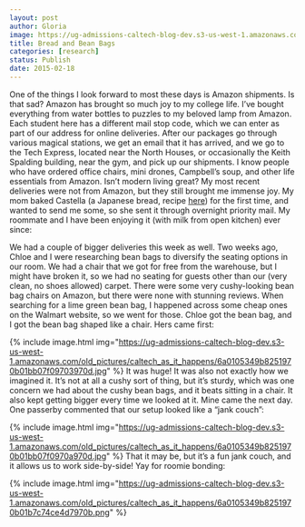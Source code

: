 ```yaml
---
layout: post
author: Gloria
image: https://ug-admissions-caltech-blog-dev.s3-us-west-1.amazonaws.com/old_pictures/caltech_as_it_happens/6a0105349b8251970b01b8d0d6427e970c.jpg
title: Bread and Bean Bags
categories: [research]
status: Publish
date: 2015-02-18
---
```


One of the things I look forward to most these days is Amazon shipments. Is that sad? Amazon has brought so much joy to my college life. I’ve bought everything from water bottles to puzzles to my beloved lamp from Amazon. Each student here has a different mail stop code, which we can enter as part of our address for online deliveries. After our packages go through various magical stations, we get an email that it has arrived, and we go to the Tech Express, located near the North Houses, or occasionally the Keith Spalding building, near the gym, and pick up our shipments. I know people who have ordered office chairs, mini drones, Campbell’s soup, and other life essentials from Amazon. Isn’t modern living great?
My most recent deliveries were not from Amazon, but they still brought me immense joy. My mom baked Castella (a Japanese bread, recipe <a href="https://www.justonecookbook.com/recipes/castella/" target="_self">here</a>) for the first time, and wanted to send me some, so she sent it through overnight priority mail. My roommate and I have been enjoying it (with milk from open kitchen) ever since:

We had a couple of bigger deliveries this week as well. Two weeks ago, Chloe and I were researching bean bags to diversify the seating options in our room. We had a chair that we got for free from the warehouse, but I might have broken it, so we had no seating for guests other than our (very clean, no shoes allowed) carpet. There were some very cushy-looking bean bag chairs on Amazon, but there were none with stunning reviews. When searching for a lime green bean bag, I happened across some cheap ones on the Walmart website, so we went for those. Chloe got the bean bag, and I got the bean bag shaped like a chair. Hers came first:


{% include image.html img="https://ug-admissions-caltech-blog-dev.s3-us-west-1.amazonaws.com/old_pictures/caltech_as_it_happens/6a0105349b8251970b01bb07f09703970d.jpg" %}
It was huge! It was also not exactly how we imagined it. It’s not at all a cushy sort of thing, but it’s sturdy, which was one concern we had about the cushy bean bags, and it beats sitting in a chair. It also kept getting bigger every time we looked at it. Mine came the next day. One passerby commented that our setup looked like a “jank couch”:


{% include image.html img="https://ug-admissions-caltech-blog-dev.s3-us-west-1.amazonaws.com/old_pictures/caltech_as_it_happens/6a0105349b8251970b01bb07f0970a970d.jpg" %}
That it may be, but it’s a fun jank couch, and it allows us to work side-by-side! Yay for roomie bonding:


{% include image.html img="https://ug-admissions-caltech-blog-dev.s3-us-west-1.amazonaws.com/old_pictures/caltech_as_it_happens/6a0105349b8251970b01b7c74ce4d7970b.png" %}
